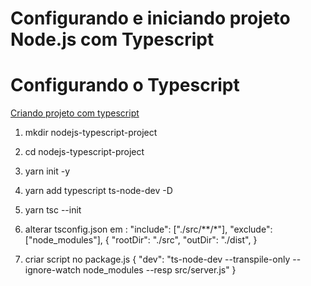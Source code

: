 # Configurando e iniciando projeto Node.js com Typescript

# Configurando o Typescript

[Criando projeto com typescript](https://app.rocketseat.com.br/node/chapter-ii-2/group/typescript/lesson/criando-projeto-com-typescript)

1. mkdir nodejs-typescript-project
2. cd nodejs-typescript-project
3. yarn init -y
4. yarn add typescript ts-node-dev -D
5. yarn tsc --init
6. alterar tsconfig.json em :
   "include": ["./src/**/*"],
   "exclude": ["node_modules"],
   {
      "rootDir": "./src",
      "outDir": "./dist",
   }
     

7. criar script no package.js {
   "dev": "ts-node-dev --transpile-only --ignore-watch node_modules --resp src/server.js"
}